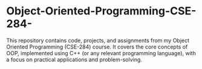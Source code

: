 # Object-Oriented-Programming-CSE-284-
This repository contains code, projects, and assignments from my Object Oriented Programming (CSE-284) course. It covers the core concepts of OOP, implemented using C++ (or any relevant programming language), with a focus on practical applications and problem-solving.
